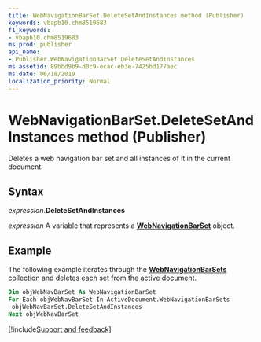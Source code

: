 ```yaml
---
title: WebNavigationBarSet.DeleteSetAndInstances method (Publisher)
keywords: vbapb10.chm8519683
f1_keywords:
- vbapb10.chm8519683
ms.prod: publisher
api_name:
- Publisher.WebNavigationBarSet.DeleteSetAndInstances
ms.assetid: 89bbd9b9-d0c9-ecac-eb3e-7425bd177aec
ms.date: 06/18/2019
localization_priority: Normal
---
```



# WebNavigationBarSet.DeleteSetAndInstances method (Publisher)

Deletes a web navigation bar set and all instances of it in the current document.


## Syntax

_expression_.**DeleteSetAndInstances**

_expression_ A variable that represents a **[WebNavigationBarSet](Publisher.WebNavigationBarSet.md)** object.


## Example

The following example iterates through the **[WebNavigationBarSets](Publisher.WebNavigationBarSets.md)** collection and deletes each set from the active document.

```vb
Dim objWebNavBarSet As WebNavigationBarSet 
For Each objWebNavBarSet In ActiveDocument.WebNavigationBarSets 
 objWebNavBarSet.DeleteSetAndInstances 
Next objWebNavBarSet
```

[!include[Support and feedback](~/includes/feedback-boilerplate.md)]